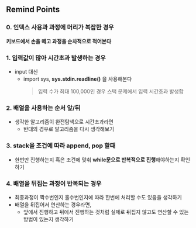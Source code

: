 ## Remind Points 
### 0. 인덱스 사용과 과정에 머리가 복잡한 경우 
**키보드에서 손을 떼고 과정을 순차적으로 적어본다**

### 1. 입력값이 많아 시간초과 발생하는 경우
+ input 대신
  + import sys, **sys.stdin.readline()** 을 사용해본다
    > 입력 수가 최대 100,000인 경우 스택 문제에서 입력 시간초과 발생함

### 2. 배열을 사용하는 순서 앞/뒤 
+ 생각한 알고리즘이 완전탐색으로 시간초과라면
  + 반대의 경우로 알고리즘을 다시 생각해보기

### 3. stack을 조건에 따라 append, pop 할때 
+ 한번만 진행하는지 혹은 조건에 맞춰 **while문으로 반복적으로 진행**해야하는지 확인하기

### 4. 배열을 뒤집는 과정이 반복되는 경우 
+ 최종과정이 짝수번인지 홀수번인지에 따라 한번에 처리할 수도 있음을 생각하기
+ 배열을 뒤집어서 연산하는 경우라면,
  + 앞에서 진행하고 뒤에서 진행하는 것처럼 실제로 뒤집지 않고도 연산할 수 있는 방법이 있는지 생각하기 
